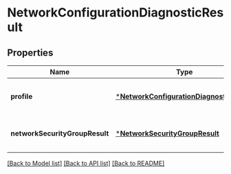 # NetworkConfigurationDiagnosticResult


## Properties
Name | Type | Description | Notes
------------ | ------------- | ------------- | -------------
**profile** | [***NetworkConfigurationDiagnosticProfile**](NetworkConfigurationDiagnosticProfile.md) |  | [optional] [default to nothing]
**networkSecurityGroupResult** | [***NetworkSecurityGroupResult**](NetworkSecurityGroupResult.md) |  | [optional] [default to nothing]


[[Back to Model list]](../README.md#models) [[Back to API list]](../README.md#api-endpoints) [[Back to README]](../README.md)


